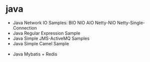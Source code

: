 # java
<ul>
  <li>Java Network IO Samples: BIO NIO AIO Netty-NIO Netty-Single-Connection</li>
  <li>Java Regular Expression Sample</li>
  <li>Java Simple JMS-ActiveMQ Samples</li>
  <li>Java Simple Camel Sample</li>
  <li>Java Mybatis + Redis</li>
</ul>
